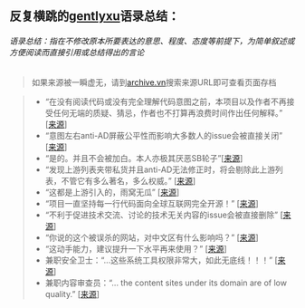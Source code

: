 ## 反复横跳的[gentlyxu](https://github.com/gentlyxu "gentlyxu")语录总结：
###### 语录总结：指在不修改原本所要表达的意思、程度、态度等前提下，为简单叙述或方便阅读而直接引用或总结得出的言论
>如果来源被一瞬虚无，请到[archive.vn](https://archive.vn)搜索来源URL即可查看页面存档

> - “在没有阅读代码或没有完全理解代码意图之前，本项目以及作者不再接受任何无端的质疑、猜忌，作者也不打算再浪费时间作出任何解释。” [[来源](https://github.com/privacy-protection-tools/anti-AD/blob/master/README.md)]
> - “意图左右anti-AD屏蔽公平性而影响大多数人的issue会被直接关闭” [[来源](https://github.com/privacy-protection-tools/anti-AD/issues/146)]
> - “是的。并且不会被加白。本人亦极其厌恶SB轮子”[[来源](https://github.com/Mosney/anti-anti-AD)]
> - “发现上游列表夹带私货并且anti-AD无法修正时，将会剔除此上游列表，不管它有多么著名，多么权威。” [[来源](https://github.com/privacy-protection-tools/anti-AD/issues/10)]
> - “这都是上游引入的，雨窝无瓜” [[来源](https://github.com/privacy-protection-tools/anti-AD/issues/160)] 
> - “项目一直坚持每一行代码面向全球互联网完全开源！” [[来源](https://github.com/privacy-protection-tools/anti-AD/issues/160)]
> - “不利于促进技术交流、讨论的技术无关内容的issue会被直接删除” [[来源](https://github.com/privacy-protection-tools/anti-AD/issues/146)]
> - “你说的这个被误杀的网站，对中文区有什么影响吗？” [[来源](https://github.com/privacy-protection-tools/anti-AD/issues/179)]
> - “这动手能力，建议提升一下水平再来使用？” [[来源](https://github.com/privacy-protection-tools/anti-AD/issues/172)]
> - 兼职安全卫士：“...这些系统工具权限非常大，如此无底线！！！” [[来源](https://github.com/privacy-protection-tools/anti-AD/issues/240)]
> - 兼职内容审查员：“... the content sites under its domain are of low quality.” [[来源](https://github.com/privacy-protection-tools/anti-AD/issues/259)]
